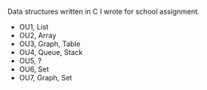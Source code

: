 Data structures written in C I wrote for school assignment.

- OU1, List
- OU2, Array
- OU3, Graph, Table
- OU4, Queue, Stack
- OU5, ?
- OU6, Set
- OU7, Graph, Set
